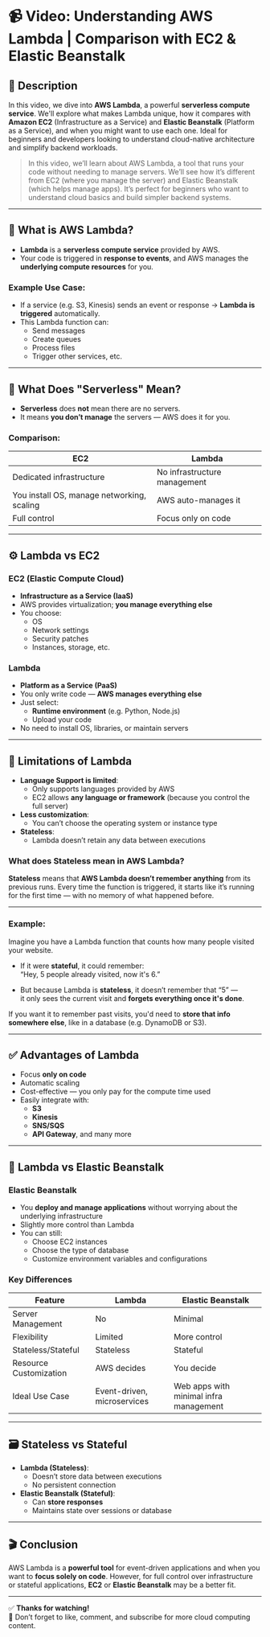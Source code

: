 # 📹 **Video: Understanding AWS Lambda | Comparison with EC2 & Elastic Beanstalk**

## 📄 **Description**

In this video, we dive into **AWS Lambda**, a powerful **serverless compute service**. We'll explore what makes Lambda unique, how it compares with **Amazon EC2** (Infrastructure as a Service) and **Elastic Beanstalk** (Platform as a Service), and when you might want to use each one. Ideal for beginners and developers looking to understand cloud-native architecture and simplify backend workloads.

> In this video, we’ll learn about AWS Lambda, a tool that runs your code without needing to manage servers. We’ll see how it’s different from EC2 (where you manage the server) and Elastic Beanstalk (which helps manage apps). It’s perfect for beginners who want to understand cloud basics and build simpler backend systems.
---

## 🧠 What is AWS Lambda?

- **Lambda** is a **serverless compute service** provided by AWS.
- Your code is triggered in **response to events**, and AWS manages the **underlying compute resources** for you.

### Example Use Case:
- If a service (e.g. S3, Kinesis) sends an event or response → **Lambda is triggered** automatically.
- This Lambda function can:
  - Send messages
  - Create queues
  - Process files
  - Trigger other services, etc.

---

## 🔧 What Does "Serverless" Mean?

- **Serverless** does **not** mean there are no servers.
- It means **you don’t manage** the servers — AWS does it for you.

### Comparison:
| EC2 | Lambda |
|-----|--------|
| Dedicated infrastructure | No infrastructure management |
| You install OS, manage networking, scaling | AWS auto-manages it |
| Full control | Focus only on code |

---

## ⚙️ Lambda vs EC2

### EC2 (Elastic Compute Cloud)
- **Infrastructure as a Service (IaaS)**
- AWS provides virtualization; **you manage everything else**
- You choose:
  - OS
  - Network settings
  - Security patches
  - Instances, storage, etc.

### Lambda
- **Platform as a Service (PaaS)**
- You only write code — **AWS manages everything else**
- Just select:
  - **Runtime environment** (e.g. Python, Node.js)
  - Upload your code
- No need to install OS, libraries, or maintain servers

---

## 🚫 Limitations of Lambda

- **Language Support is limited**:
  - Only supports languages provided by AWS
  - EC2 allows **any language or framework** (because you control the full server)
- **Less customization**:
  - You can’t choose the operating system or instance type
- **Stateless**:
  - Lambda doesn’t retain any data between executions
>
### **What does Stateless mean in AWS Lambda?**

**Stateless** means that **AWS Lambda doesn’t remember anything** from its previous runs. Every time the function is triggered, it starts like it’s running for the first time — with no memory of what happened before.

---

### **Example:**

Imagine you have a Lambda function that counts how many people visited your website.

- If it were **stateful**, it could remember:  
  “Hey, 5 people already visited, now it's 6.”

- But because Lambda is **stateless**, it doesn’t remember that “5” —  
  it only sees the current visit and **forgets everything once it's done**.

If you want it to remember past visits, you'd need to **store that info somewhere else**, like in a database (e.g. DynamoDB or S3).
>
---

## ✅ Advantages of Lambda

- Focus **only on code**
- Automatic scaling
- Cost-effective — you only pay for the compute time used
- Easily integrate with:
  - **S3**
  - **Kinesis**
  - **SNS/SQS**
  - **API Gateway**, and many more

---

## 🌱 Lambda vs Elastic Beanstalk

### Elastic Beanstalk
- You **deploy and manage applications** without worrying about the underlying infrastructure
- Slightly more control than Lambda
- You can still:
  - Choose EC2 instances
  - Choose the type of database
  - Customize environment variables and configurations

### Key Differences

| Feature | Lambda | Elastic Beanstalk |
|--------|--------|-------------------|
| Server Management | No | Minimal |
| Flexibility | Limited | More control |
| Stateless/Stateful | Stateless | Stateful |
| Resource Customization | AWS decides | You decide |
| Ideal Use Case | Event-driven, microservices | Web apps with minimal infra management |

---

## 🗃️ Stateless vs Stateful

- **Lambda (Stateless)**:
  - Doesn’t store data between executions
  - No persistent connection
- **Elastic Beanstalk (Stateful)**:
  - Can **store responses**
  - Maintains state over sessions or database

---

## 🎬 Conclusion

AWS Lambda is a **powerful tool** for event-driven applications and when you want to **focus solely on code**. However, for full control over infrastructure or stateful applications, **EC2** or **Elastic Beanstalk** may be a better fit.

---

✅ **Thanks for watching!**  
📌 Don’t forget to like, comment, and subscribe for more cloud computing content.
